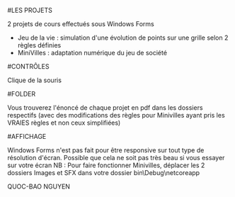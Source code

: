 
#LES PROJETS      

2 projets de cours effectués sous Windows Forms
- Jeu de la vie : simulation d'une évolution de points sur une grille selon 2 règles définies
- MiniVilles : adaptation numérique du jeu de société



#CONTRÔLES         

Clique de la souris


#FOLDER         

Vous trouverez l'énoncé de chaque projet en pdf dans les dossiers respectifs (avec des modifications des règles pour Minivilles ayant pris les VRAIES règles et non ceux simplifiées)


#AFFICHAGE             

Windows Forms n'est pas fait pour être responsive sur tout type de résolution d'écran. Possible que cela ne soit pas très beau si vous essayer sur votre écran
NB : Pour faire fonctionner Minivilles, déplacer les 2 dossiers Images et SFX dans votre dossier bin\Debug\netcoreapp

QUOC-BAO NGUYEN


